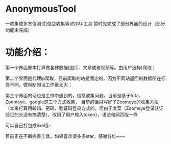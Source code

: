 # AnonymousTool
一款集成多方位测试(信息收集等)的GUI工具
暂时先完成了部分界面的设计（部分功能未完成）
# 功能介绍：
第一个界面原本打算做各种数据(图片、文章或者视频等。由用户选择)爬取；

第二个界面是代理ip爬取，目前爬取的站是固定的，因为不同站返回的数据所在标签不同，做判断的话工作量太大；

第三个界面的话也是工作中遇到的，信息收集问题，目前是基于fofa、Zoomeye、google这三个方式收集，
  目前的话只写好了Zoomeye的收集方法（本来打算用邮箱、密码、验证码登录方式的，但由于太菜（Zoomeye登录认证验证的头没有搞清楚），改用了用户输入token），语法和网页版一样

可以自己打包成exe哦~

目前正在不断完善工具，如果喜欢请多多star，感谢各位~~~
